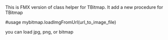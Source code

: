 This is FMX version of class helper for TBitmap.
It add a new procedure for TBitmap

#usage
mybitmap.loadImgFromUrl(url_to_image_file)

you can load jpg, png, or bitmap